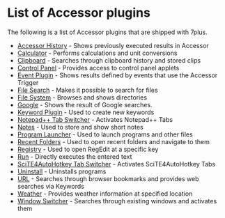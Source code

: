 # List of Accessor plugins #

The following is a list of Accessor plugins that are shipped with 7plus.

  * [Accessor History](docsAccessorAccessorHistory.md) - Shows previously executed results in Accessor
  * [Calculator](docsAccessorCalculator.md) - Performs calculations and unit conversions
  * [Clipboard](docsAccessorClipboard.md) - Searches through clipboard history and stored clips
  * [Control Panel](docsAccessorControlPanel.md) - Provides access to control panel applets
  * [Event Plugin](docsAccessorEventPlugin.md) - Shows results defined by events that use the Accessor Trigger
  * [File Search](docsAccessorFileSearch.md) - Makes it possible to search for files
  * [File System](docsAccessorFileSystem.md) - Browses and shows directories
  * [Google](docsAccessorGoogle.md) - Shows the result of Google searches.
  * [Keyword Plugin](docsAccessorKeyword.md) - Used to create new keywords
  * [Notepad++ Tab Switcher](docsAccessorNotepadTabSwitcher.md) - Activates Notepad++ Tabs
  * [Notes](docsAccessorNotes.md) - Used to store and show short notes
  * [Program Launcher](docsAccessorProgramLauncher.md) - Used to launch programs and other files
  * [Recent Folders](docsAccessorRecentFolders.md) - Used to open recent folders and navigate to them
  * [Registry](docsAccessorRegistry.md) - Used to open RegEdit at a specific key
  * [Run](docsAccessorRun.md) - Directly executes the entered text
  * [SciTE4AutoHotkey Tab Switcher](docsAccessorSciTE4AutoHotkeyTabSwitcher.md) - Activates SciTE4AutoHotkey Tabs
  * [Uninstall](docsAccessorUninstall.md) - Uninstalls programs
  * [URL](docsAccessorURL.md) - Searches through browser bookmarks and provides web searches via Keywords
  * [Weather](docsAccessorWeather.md) - Provides weather information at specified location
  * [Window Switcher](docsAccessorWindowSwitcher.md) - Searches through existing windows and activates them